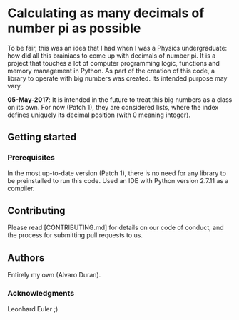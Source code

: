 # Calculating as many decimals of number pi as possible

To be fair, this was an idea that I had when I was a Physics undergraduate: how did all this brainiacs to come up with decimals of number pi. It is a project that touches a lot of computer programming logic, functions and memory management in Python.
As part of the creation of this code, a library to operate with big numbers was created. Its intended purpose may vary.

**05-May-2017**: It is intended in the future to treat this big numbers as a class on its own. For now (Patch 1), they are considered lists, where the index defines uniquely its decimal position (with 0 meaning integer).

## Getting started

### Prerequisites
In the most up-to-date version (Patch 1), there is no need for any library to be preinstalled to run this code. Used an IDE with Python version 2.7.11 as a compiler.

## Contributing

Please read [CONTRIBUTING.md] for details on our code of conduct, and the process for submitting pull requests to us.

## Authors

Entirely my own (Alvaro Duran).

### Acknowledgments

Leonhard Euler ;)
